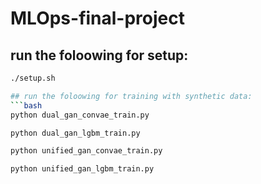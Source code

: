 # MLOps-final-project

## run the foloowing for setup:
```bash
./setup.sh

## run the foloowing for training with synthetic data:
```bash
python dual_gan_convae_train.py

python dual_gan_lgbm_train.py

python unified_gan_convae_train.py

python unified_gan_lgbm_train.py
